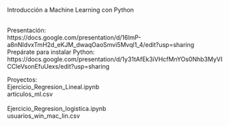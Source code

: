 
Introducción a Machine Learning con Python <br>

<br>
Presentación: <br>  https://docs.google.com/presentation/d/16lmP-a8nNIdvxTmH2d_eKJM_dwaqOaoSmvi5Mvql1_4/edit?usp=sharing
<br>
Prepárate para instalar Python: <br>
https://docs.google.com/presentation/d/1y31tAfEk3iVHcfMnYOs0Nhb3MyVICCleVsonEfuUexs/edit?usp=sharing
<br>

Proyectos:<br>
Ejercicio_Regresion_Lineal.ipynb<br>
articulos_ml.csv<br>
<br>
Ejercicio_Regresion_logistica.ipynb<br>
usuarios_win_mac_lin.csv<br>
